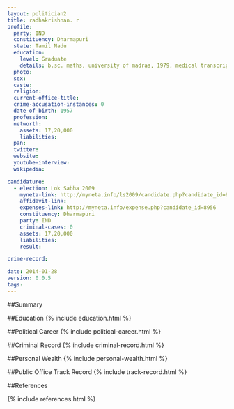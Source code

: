 ```yaml
---
layout: politician2
title: radhakrishnan. r
profile: 
  party: IND
  constituency: Dharmapuri
  state: Tamil Nadu
  education: 
    level: Graduate
    details: b.sc. maths, university of madras, 1979, medical transcription course 2006, & office management course,  2007, dte, chennai,  medical secretarial course, uk, 2006
  photo: 
  sex: 
  caste: 
  religion: 
  current-office-title: 
  crime-accusation-instances: 0
  date-of-birth: 1957
  profession: 
  networth: 
    assets: 17,20,000
    liabilities: 
  pan: 
  twitter: 
  website: 
  youtube-interview: 
  wikipedia: 

candidature: 
  - election: Lok Sabha 2009
    myneta-link: http://myneta.info/ls2009/candidate.php?candidate_id=8956
    affidavit-link: 
    expenses-link: http://myneta.info/expense.php?candidate_id=8956
    constituency: Dharmapuri 
    party: IND
    criminal-cases: 0
    assets: 17,20,000
    liabilities: 
    result:  

crime-record: 

date: 2014-01-28
version: 0.0.5
tags: 
---
```

##Summary


##Education
{% include education.html %}


##Political Career
{% include political-career.html %}


##Criminal Record
{% include criminal-record.html %}


##Personal Wealth
{% include personal-wealth.html %}


##Public Office Track Record
{% include track-record.html %}


##References


{% include references.html %}